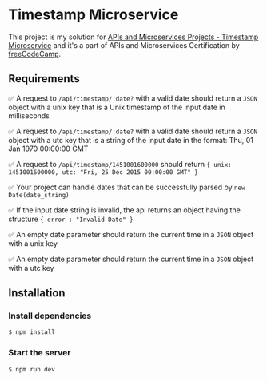 # Timestamp Microservice

This project is my solution for [APIs and Microservices Projects - Timestamp Microservice] and it's a part of APIs and Microservices Certification by [freeCodeCamp].

## Requirements

✅ A request to `/api/timestamp/:date?` with a valid date should return a `JSON` object with a unix key that is a Unix timestamp of the input date in milliseconds

✅ A request to `/api/timestamp/:date?` with a valid date should return a `JSON` object with a utc key that is a string of the input date in the format: Thu, 01 Jan 1970 00:00:00 GMT

✅ A request to `/api/timestamp/1451001600000` should return `{ unix: 1451001600000, utc: "Fri, 25 Dec 2015 00:00:00 GMT" }`

✅ Your project can handle dates that can be successfully parsed by `new Date(date_string)`

✅ If the input date string is invalid, the api returns an object having the structure `{ error : "Invalid Date" }`

✅ An empty date parameter should return the current time in a `JSON` object with a unix key

✅ An empty date parameter should return the current time in a `JSON` object with a utc key

## Installation

### Install dependencies
```bash
$ npm install
```

### Start the server
```bash
$ npm run dev
```

[APIs and Microservices Projects - Timestamp Microservice]: https://www.freecodecamp.org/learn/apis-and-microservices/apis-and-microservices-projects/request-header-parser-microservice
[freeCodeCamp]: https://www.freecodecamp.org/
